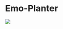 ﻿# Emo-Planter

<img src="https://scontent.fbkk12-3.fna.fbcdn.net/v/t1.15752-9/341975700_766832461772392_7627098516997706175_n.png?_nc_cat=102&cb=99be929b-59f725be&ccb=1-7&_nc_sid=ae9488&_nc_eui2=AeEOUC0QTgpkPbd0KQUufnD44awyCyzu-a3hrDILLO75rRF46-iviDuVfZHnuyhdWabvCZB_0VxBso1rloRp-aNE&_nc_ohc=Cx27QJ9nY5gAX9ek-rA&_nc_ht=scontent.fbkk12-3.fna&oh=03_AdQ9AYL2TXoj58uNG4foFCOhLfz3CGIjhfbAKf6W0R2enA&oe=64D4D27E">
